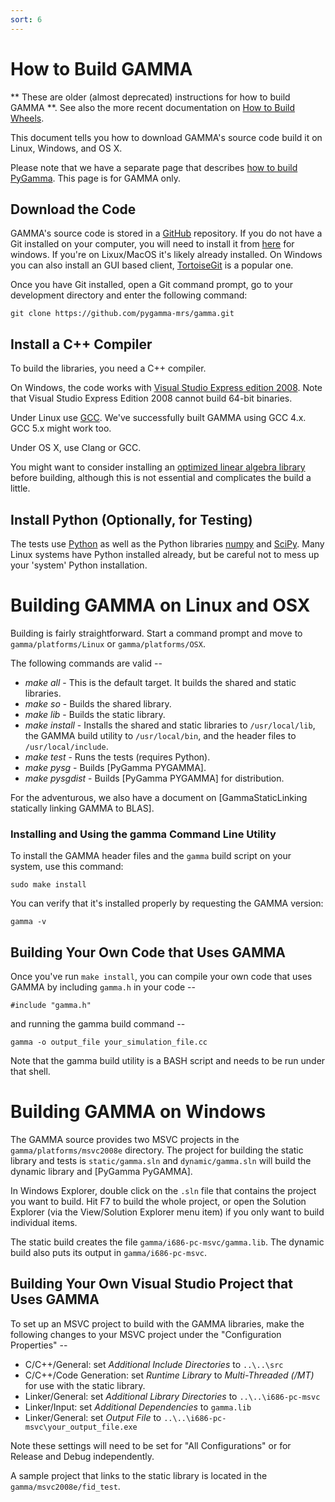 ```yaml
---
sort: 6
---
```


# How to Build GAMMA

** These are older (almost deprecated) instructions for how to build GAMMA **.  See also the more recent documentation on [How to Build Wheels](PyGammaBuildingWheels.md).

This document tells you how to download GAMMA's source code build it on Linux, Windows, and OS X.

Please note that we have a separate page that describes [how to build PyGamma](PyGammaBuildingLibrary.md). This page is for GAMMA only.

## Download the Code

GAMMA's source code is stored in a [GitHub](http://github.com/) repository. If you do not have a Git installed on your computer, you will need to install it from  [here](https://git-for-windows.github.io/) for windows.  If you're on Lixux/MacOS it's likely already installed. On Windows you can also install an GUI based client, [TortoiseGit](http://tortoisegit.net/) is a popular one.

Once you have Git installed, open a Git command prompt, go to your development directory and enter the following command:
```
git clone https://github.com/pygamma-mrs/gamma.git
```

## Install a C++ Compiler

To build the libraries, you need a C++ compiler.

On Windows, the code works with [Visual Studio Express edition 2008](http://www.microsoft.com/visualstudio/en-us/products/2008-editions/express). Note that Visual Studio Express Edition 2008 cannot build 64-bit binaries. 

Under Linux use [GCC](http://gcc.gnu.org/). We've successfully built GAMMA using GCC 4.x. GCC 5.x might work too.

Under OS X, use Clang or GCC. 

You might want to consider installing an [optimized linear algebra library](../technical/performance/GammaWithBlasLapack.md) before building, although this is not essential and complicates the build a little.

## Install Python (Optionally, for Testing)

The tests use [Python](http://www.python.org/) as well as the Python libraries [numpy](http://numpy.scipy.org/) and [SciPy](http://www.scipy.org/). Many Linux systems have Python installed already, but be careful not to mess up your 'system' Python installation.

# Building GAMMA on Linux and OSX

Building is fairly straightforward. Start a command prompt and move to `gamma/platforms/Linux` or `gamma/platforms/OSX`.

The following commands are valid --

- _make all_  - This is the default target. It builds the shared and static libraries.
- _make so_ - Builds the shared library.
- _make lib_ - Builds the static library.
- _make install_ - Installs the shared and static libraries to `/usr/local/lib`, the GAMMA build utility to `/usr/local/bin`, and the header files to `/usr/local/include`.
- _make test_ - Runs the tests (requires Python).
- _make pysg_ - Builds [PyGamma PYGAMMA].
- _make pysgdist_ - Builds [PyGamma PYGAMMA] for distribution.

For the adventurous, we also have a document on [GammaStaticLinking statically linking GAMMA to BLAS]. 

### Installing and Using the gamma Command Line Utility

To install the GAMMA header files and the `gamma` build script on your system, use this command:
```
sudo make install
```

You can verify that it's installed properly by requesting the GAMMA version:
```
gamma -v
```

## Building Your Own Code that Uses GAMMA

Once you've run `make install`, you can compile your own code that uses GAMMA by including `gamma.h` in your code --

```
#include "gamma.h"
```

and running the gamma build command --

```
gamma -o output_file your_simulation_file.cc
```

Note that the gamma build utility is a BASH script and needs to be run under that shell.


# Building GAMMA on Windows

The GAMMA source provides two MSVC projects in the `gamma/platforms/msvc2008e` directory. The project for building the static library and tests is `static/gamma.sln` and `dynamic/gamma.sln` will build the dynamic library and [PyGamma PyGAMMA].

In Windows Explorer, double click on the `.sln` file that contains the project you want to build. Hit F7 to build the whole project, or open the Solution Explorer (via the View/Solution Explorer menu item) if you only want to build individual items.

The static build creates the file `gamma/i686-pc-msvc/gamma.lib`. The dynamic build also puts its output in `gamma/i686-pc-msvc`. 

## Building Your Own Visual Studio Project that Uses GAMMA

To set up an MSVC project to build with the GAMMA libraries, make the following changes to your MSVC project under the "Configuration Properties" --

  * C/C++/General: set _Additional Include Directories_ to `..\..\src`
  * C/C++/Code Generation: set _Runtime Library_ to _Multi-Threaded (/MT)_ for use with the static library.
  * Linker/General: set _Additional Library Directories_ to `..\..\i686-pc-msvc`
  * Linker/Input: set _Additional Dependencies_ to `gamma.lib`
  * Linker/General: set _Output File_ to `..\..\i686-pc-msvc\your_output_file.exe`

Note these settings will need to be set for "All Configurations" or for Release and Debug independently.

A sample project that links to the static library is located in the `gamma/msvc2008e/fid_test`.